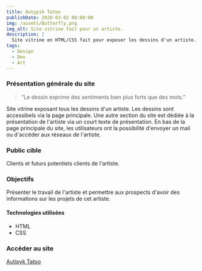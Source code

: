 ```yaml
---
title: Autypik Tatoo
publishDate: 2020-03-02 00:00:00
img: /assets/Butterfly.png
img_alt: Site vitrine fait pour un artiste. 
description: |
  Site vitrine en HTML/CSS fait pour exposer les dessins d'un artiste. 
tags:
  - Design
  - Dev
  - Art
---
```

### Présentation générale du site 

> “Le dessin exprime des sentiments bien plus forts que des mots.”

Site vitrine exposant tous les dessins d'un artiste. Les dessins sont accessibels via la page principale. Une autre section du site est dédiée à la présentation de l'artiste via un court texte de présentation. En bas de la page principale du site, les utilisateurs ont la possibilité d'envoyer un mail ou d'accéder aux réseaux de l'artiste. 

### Public cible

Clients et futurs potentiels clients de l'artiste. 

### Objectifs

Présenter le travail de l'artiste et permettre aux prospects d'avoir des informations sur les projets de cet artiste. 

#### Technologies utilisées

- HTML
- CSS

### Accéder au site 

[Autipyk Tatoo](https://autipyktatoo.julesfert-dev.fr/)